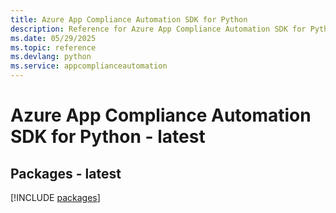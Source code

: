 ```yaml
---
title: Azure App Compliance Automation SDK for Python
description: Reference for Azure App Compliance Automation SDK for Python
ms.date: 05/29/2025
ms.topic: reference
ms.devlang: python
ms.service: appcomplianceautomation
---
```

# Azure App Compliance Automation SDK for Python - latest
## Packages - latest
[!INCLUDE [packages](app-compliance-automation-index.md)]